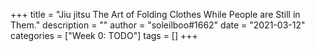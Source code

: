 +++
title = "Jiu jitsu The Art of Folding Clothes While People are Still in Them."
description = ""
author = "soleilboo#1662"
date = "2021-03-12"
categories = ["Week 0: TODO"]
tags = []
+++


